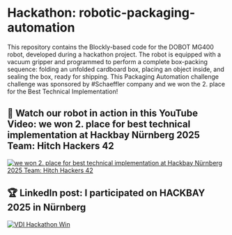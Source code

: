 # Hackathon: robotic-packaging-automation
This repository contains the Blockly-based code for the DOBOT MG400 robot, developed during a hackathon project. The robot is equipped with a vacuum gripper and programmed to perform a complete box-packing sequence: folding an unfolded cardboard box, placing an object inside, and sealing the box, ready for shipping. This Packaging Automation challenge challenge was sponsored by #Schaeffler company and we won the 2. place for the Best Technical Implementation!

## 👀 Watch our robot in action in this YouTube Video: we won 2. place for best technical implementation at Hackbay Nürnberg 2025 Team: Hitch Hackers 42
<!-- YouTube video cards from https://github.com/DenverCoder1/github-readme-youtube-cards -->
<!-- https://ytcards.demolab.com/?id=<video ID>&title=<video+title>&lang=en&timestamp=<video publish date in Unix time format>&background_color=%230d1117&title_color=%23ffffff&stats_color=%23dedede&max_title_lines=1&width=250&border_radius=5&duration=<video duration in seconds> "<video title>") -->
<!-- BEGIN YOUTUBE-CARDS -->
[![we won 2. place for best technical implementation at Hackbay Nürnberg 2025 Team: Hitch Hackers 42](https://ytcards.demolab.com/?id=xn883OZ2k2w&title=we+won+2.+place+for+best+technical+implementation+at+Hackbay+Nürnberg+2025+Team:+Hitch+Hackers+42&lang=en&timestamp=1749254400&background_color=%230d1117&title_color=%23ffffff&stats_color=%23dedede&max_title_lines=1&width=850&border_radius=5&duration=234 "we won 2. place for best technical implementation at Hackbay Nürnberg 2025 Team: Hitch Hackers 42")](https://youtu.be/xn883OZ2k2w?si=Yyj3_Y_wLLiQ-5B2)
<!-- END YOUTUBE-CARDS -->

## 🏆 LinkedIn post: I participated on HACKBAY 2025 in Nürnberg
[![VDI Hackathon Win](https://github.com/user-attachments/assets/9254e667-c0fb-4545-bfc4-ef00487b242c)](https://www.linkedin.com/posts/linda-lacsivy-a75875304_we-won-2-place-for-best-technical-implementation-activity-7337115903739813888-KFlt?utm_source=share&utm_medium=member_desktop&rcm=ACoAAE25_rkBOlSPf_2k1yNINNHphbCh4DCUxZc)

